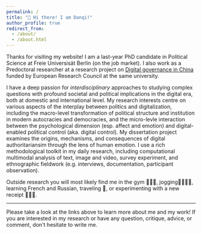 ```yaml
---
permalink: /
title: "👋 Hi there! I am Danqi!"
author_profile: true
redirect_from: 
  - /about/
  - /about.html
---
```


Thanks for visiting my website! I am a last-year PhD candidate in Political Science at Freie Universisät Berlin (on the job market). I also work as a Predoctoral researcher at a research project on [Digital governance in China](https://www.digitalgovernancechina.eu/) funded by European Research Council at the same university. 

I have a deep passion for *interdisciplinary* approaches to studying complex questions with profound societal and political implications in the digital era, both at domestic and international level. My research interests centre on various aspects of the interplay between politics and digitalization, including the macro-level transformation of political structure and institution in modern autocracies and democracies, and the micro-levle interaction between the psychological dimension (esp. affect and emotion) and digital-enabled political control (aka. digital control). My dissertation project examines the origins, mechanisms, and consequences of digital authoritariansim through the lens of human emotion. I use a rich methodological toolkit in my daily research, including computational multimodal analysis of text, image and video, survey experiment, and ethnographic fieldwork (e.g. interviews, documentation, participant observation).

Outside research you will most likely find me in the gym 🏋🏻‍♀️, jogging🏃🏻‍♀️‍➡️, learning French and Russian, traveling 🥾, or experimenting with a new receipt 👩🏻‍🍳.

------
Please take a look at the links above to learn more about me and my work! If you are interested in my research or have any question, critique, advice, or comment, don't hesitate to write me. 
